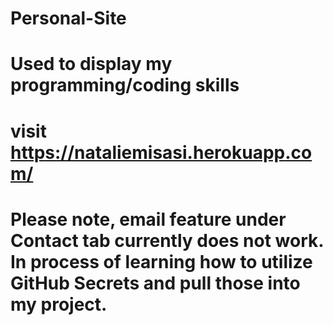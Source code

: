 # Personal-Site

# Used to display my programming/coding skills

# visit https://nataliemisasi.herokuapp.com/

# Please note, email feature under Contact tab currently does not work. In process of learning how to utilize GitHub Secrets and pull those into my project.
